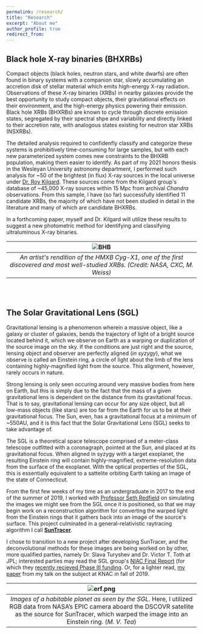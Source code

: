 ```yaml
---
permalink: /research/
title: "Research"
excerpt: "About me"
author_profile: true
redirect_from: 
---
```



## Black hole X-ray binaries (BHXRBs)

Compact objects (black holes, neutron stars, and white dwarfs) are often found in binary systems with a companion star, slowly accumulating an accretion disk of stellar material which emits high-energy X-ray radiation. Observations of these X-ray binaries (XRBs) in nearby galaxies provide the best opportunity to study compact objects, their gravitational effects on their environment, and the high-energy physics powering their emission. Black hole XRBs (BHXRBs) are known to cycle through discrete emission states, segregated by their spectral shpe and variability and directly linked to their accretion rate, with analogous states existing for neutron star XRBs (NSXRBs).

The detailed analysis required to confidenfly classify and categorize these systems is prohibitively time-consuming for large samples, but with each new parameterized system comes new constraints to the BHXRB population, making them easier to identify. As part of my 2021 honors thesis in the Wesleyan University astronomy department, I performed such analysis for ~50 of the brightest (in flux) X-ray sources in the local universe under [Dr. Roy Kilgard](http://rkilgard.faculty.wesleyan.edu/). These sources come from the Kilgard group's database of ~45,000 X-ray sources within 15 Mpc from archival *Chandra* observations. From this sample, I have (so far) successfully identified 11 candidate XRBs, the majority of which have not been studied in detail in the literature and many of which are candidate BHXRBs. 

In a forthcoming paper, myself and Dr. Kilgard will utilize these results to suggest a new photometric method for identifying and classifying ultraluminous X-ray binaries.

| ![BHB](https://images.ctfassets.net/cnu0m8re1exe/5BIngirakRnX3gIKHE3c2M/63905ab53aa5b2b8cf3f1fa5b4013f94/bhbinary_xmm_960.jpg?w=650&h=433&fit=fill) | 
|:--:| 
| *An artist's rendition of the HMXB Cyg-X1, one of the first discovered and most well-studied XRBs. (Credit: NASA, CXC, M. Weiss)* |

<br/><br/>

## The Solar Gravitational Lens (SGL)

Gravitational lensing is a phenomenon wherein a massive object, like a galaxy or cluster of galaxies, bends the trajectory of light of a bright source located behind it, which we observe on Earth as a warping or duplication of the source image on the sky. If the conditions are just right and the source, lensing object and observer are perfectly aligned (*in syzygy*), what we observe is called an Einstein ring, a circle of light about the limb of the lens containing highly-magnified light from the source. This alignment, however, rarely occurs in nature.

Strong lensing is only seen occuring around very massive bodies from here on Earth, but this is simply due to the fact that the mass of a given gravitational lens is dependent on the distance from its gravitational focus. That is to say, gravitational lensing can occur for any size object, but all low-mass objects (like stars) are too far from the Earth for us to be at their gravitational focus. The Sun, even, has a gravitational focus at a minimum of ~550AU, and it is this fact that the Solar Gravitational Lens (SGL) seeks to take advantage of.

The SGL is a theoretical space telescope comprised of a meter-class telescope outfitted with a coronagraph, pointed at the Sun, and placed at its gravitational focus. When aligned in syzygy with a target exoplanet, the resulting Einstein ring will contain highly-magnified, extreme-resolution data from the surface of the exoplanet. With the optical properties of the SGL, this is essentially equivalent to a sattelite orbiting Earth taking an image of the state of Connecticut.

From the first few weeks of my time as an undergraduate in 2017 to the end of the summer of 2019, I worked with [Professor Seth Redfield](https://sethredfield.wescreates.wesleyan.edu/) on simulating the images we might see from the SGL once it is positioned, so that we may begin work on a reconstruction algorithm for converting the warped light from the Einstein rings that it gathers back into an image of the source's surface. This project culminated in a general-relativistic raytracing algorithm I call [<b style='font: courier'>SunTracer</b>](https://github.com/mvtea/sgl/tree/master/suntracer).

I chose to transition to a new project after developing SunTracer, and the deconvolutional methods for these images are being worked on by other, more qualified parties, namely Dr. Slava Turyshev and Dr. Victor T. Toth at JPL; interested parties may read the SGL group's [NIAC Final Report](https://arxiv.org/pdf/2002.11871.pdf) (for which they [recently recieved Phase III funding](https://www.nasa.gov/press-release/nasa-selects-early-stage-technology-concepts-for-new-continued-study). Or, for a lighter read, [my paper](https://mvtea.github.io/files/tea_knac2019.pdf) from my talk on the subject at KNAC in fall of 2019.

| ![erf.png](https://mvtea.github.io/files/erf.png) | 
|:--:| 
| *Images of a habitable planet as seen by the SGL.* Here, I utilized RGB data from NASA’s EPIC camera aboard the DSCOVR satellite as the source for SunTracer, which warped the image into an Einstein ring. (*M. V. Tea*)|
